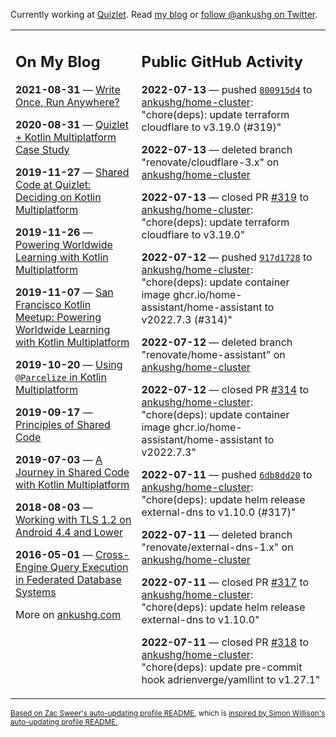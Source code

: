 Currently working at [Quizlet](https://quizlet.com/). Read [my blog](https://ankushg.com/) or [follow @ankushg on Twitter](https://twitter.com/ankushg).

<table><tr><td valign="top" width="40%">

## On My Blog
<!-- blog starts -->
**2021-08-31** — [Write Once, Run Anywhere?](https://ankushg.com/posts/write-once-run-anywhere-increment/)

**2020-08-31** — [Quizlet + Kotlin Multiplatform Case Study](https://ankushg.com/posts/quizlet-kotlin-multiplatform-case-study/)

**2019-11-27** — [Shared Code at Quizlet: Deciding on Kotlin Multiplatform](https://ankushg.com/posts/shared-code-kotlin-multiplatform/)

**2019-11-26** — [Powering Worldwide Learning with Kotlin Multiplatform](https://ankushg.com/speaking/droidcon-sf-2019)

**2019-11-07** — [San Francisco Kotlin Meetup: Powering Worldwide Learning with Kotlin Multiplatform](https://ankushg.com/speaking/sf-kotlin-meetup-2019)

**2019-10-20** — [Using `@Parcelize` in Kotlin Multiplatform](https://ankushg.com/posts/multiplatform-parcelize/)

**2019-09-17** — [Principles of Shared Code](https://ankushg.com/speaking/denver-startup-week-2019)

**2019-07-03** — [A Journey in Shared Code with Kotlin Multiplatform](https://ankushg.com/speaking/droidcon-berlin-2019)

**2018-08-03** — [Working with TLS 1.2 on Android 4.4 and Lower](https://ankushg.com/posts/tls-1.2-on-android/)

**2016-05-01** — [Cross-Engine Query Execution in Federated Database Systems](https://ankushg.com/projects/thesis)
<!-- blog ends -->
More on [ankushg.com](https://ankushg.com/)
</td><td valign="top" width="60%">

## Public GitHub Activity
<!-- githubActivity starts -->
**2022-07-13** — pushed [`800915d4`](https://github.com/ankushg/home-cluster/commit/800915d4560af2be11b399d763bf3f7c65df6a79) to [ankushg/home-cluster](https://api.github.com/repos/ankushg/home-cluster): "chore(deps): update terraform cloudflare to v3.19.0 (#319)"

**2022-07-13** — deleted branch "renovate/cloudflare-3.x" on [ankushg/home-cluster](https://api.github.com/repos/ankushg/home-cluster)

**2022-07-13** — closed PR [#319](https://github.com/ankushg/home-cluster/pull/319) to [ankushg/home-cluster](https://api.github.com/repos/ankushg/home-cluster): "chore(deps): update terraform cloudflare to v3.19.0"

**2022-07-12** — pushed [`917d1728`](https://github.com/ankushg/home-cluster/commit/917d1728c8fb8e826817d74b980c629f86a5eced) to [ankushg/home-cluster](https://api.github.com/repos/ankushg/home-cluster): "chore(deps): update container image ghcr.io/home-assistant/home-assistant to v2022.7.3 (#314)"

**2022-07-12** — deleted branch "renovate/home-assistant" on [ankushg/home-cluster](https://api.github.com/repos/ankushg/home-cluster)

**2022-07-12** — closed PR [#314](https://github.com/ankushg/home-cluster/pull/314) to [ankushg/home-cluster](https://api.github.com/repos/ankushg/home-cluster): "chore(deps): update container image ghcr.io/home-assistant/home-assistant to v2022.7.3"

**2022-07-11** — pushed [`6db8dd20`](https://github.com/ankushg/home-cluster/commit/6db8dd206016e022603c5459e7766d85de7851e4) to [ankushg/home-cluster](https://api.github.com/repos/ankushg/home-cluster): "chore(deps): update helm release external-dns to v1.10.0 (#317)"

**2022-07-11** — deleted branch "renovate/external-dns-1.x" on [ankushg/home-cluster](https://api.github.com/repos/ankushg/home-cluster)

**2022-07-11** — closed PR [#317](https://github.com/ankushg/home-cluster/pull/317) to [ankushg/home-cluster](https://api.github.com/repos/ankushg/home-cluster): "chore(deps): update helm release external-dns to v1.10.0"

**2022-07-11** — closed PR [#318](https://github.com/ankushg/home-cluster/pull/318) to [ankushg/home-cluster](https://api.github.com/repos/ankushg/home-cluster): "chore(deps): update pre-commit hook adrienverge/yamllint to v1.27.1"
<!-- githubActivity ends -->
</td></tr></table>

<sub><a href="https://github.com/ZacSweers/ZacSweers">Based on Zac Sweer's auto-updating profile README</a>, which is <a href="https://simonwillison.net/2020/Jul/10/self-updating-profile-readme/">inspired by Simon Willison's auto-updating profile README.</a></sub>